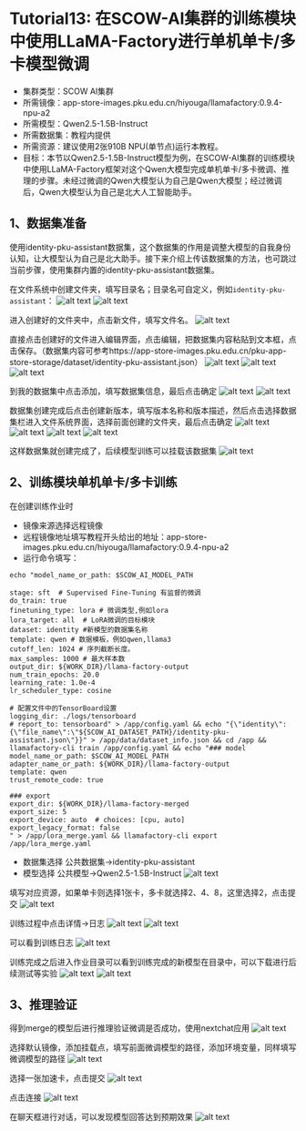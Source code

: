 # Tutorial13: 在SCOW-AI集群的训练模块中使用LLaMA-Factory进行单机单卡/多卡模型微调

* 集群类型：SCOW AI集群
* 所需镜像：app-store-images.pku.edu.cn/hiyouga/llamafactory:0.9.4-npu-a2
* 所需模型：Qwen2.5-1.5B-Instruct
* 所需数据集：教程内提供
* 所需资源：建议使用2张910B NPU(单节点)运行本教程。
* 目标：本节以Qwen2.5-1.5B-Instruct模型为例，在SCOW-AI集群的训练模块中使用LLaMA-Factory框架对这个Qwen大模型完成单机单卡/多卡微调、推理的步骤。未经过微调的Qwen大模型认为自己是Qwen大模型；经过微调后，Qwen大模型认为自己是北大人工智能助手。


## 1、数据集准备
使用identity-pku-assistant数据集，这个数据集的作用是调整大模型的自我身份认知，让大模型认为自己是北大助手。接下来介绍上传该数据集的方法，也可跳过当前步骤，使用集群内置的identity-pku-assistant数据集。

在文件系统中创建文件夹，填写目录名；目录名可自定义，例如`identity-pku-assistant`：
![alt text](assets/image-3.png)
![alt text](assets/image-4.png)

进入创建好的文件夹中，点击新文件，填写文件名。
![alt text](assets/image-5.png)

直接点击创建好的文件进入编辑界面，点击编辑，把数据集内容粘贴到文本框，点击保存。（数据集内容可参考https://app-store-images.pku.edu.cn/pku-app-store-storage/dataset/identity-pku-assistant.json）
![alt text](assets/image-6.png)
![alt text](assets/image-7.png)
![alt text](assets/image-8.png)

到我的数据集中点击添加，填写数据集信息，最后点击确定
![alt text](assets/image-9.png)
![alt text](assets/image-10.png)

数据集创建完成后点击创建新版本，填写版本名称和版本描述，然后点击选择数据集栏进入文件系统界面，选择前面创建的文件夹，最后点击确定
![alt text](assets/image-11.png)
![alt text](assets/image-12.png)
![alt text](assets/image-13.png)
![alt text](assets/image-14.png)

这样数据集就创建完成了，后续模型训练可以挂载该数据集
![alt text](assets/image-15.png)

## 2、训练模块单机单卡/多卡训练
在创建训练作业时
* 镜像来源选择远程镜像
* 远程镜像地址填写教程开头给出的地址：app-store-images.pku.edu.cn/hiyouga/llamafactory:0.9.4-npu-a2
* 运行命令填写：
```
echo "model_name_or_path: $SCOW_AI_MODEL_PATH

stage: sft  # Supervised Fine-Tuning 有监督的微调
do_train: true
finetuning_type: lora # 微调类型,例如lora
lora_target: all  # LoRA微调的目标模块
dataset: identity #新模型的数据集名称
template: qwen # 数据模板，例如qwen,llama3
cutoff_len: 1024 # 序列截断长度。
max_samples: 1000 # 最大样本数 
output_dir: ${WORK_DIR}/llama-factory-output
num_train_epochs: 20.0
learning_rate: 1.0e-4
lr_scheduler_type: cosine

# 配置文件中的TensorBoard设置
logging_dir: ./logs/tensorboard
# report_to: tensorboard" > /app/config.yaml && echo "{\"identity\":{\"file_name\":\"${SCOW_AI_DATASET_PATH}/identity-pku-assistant.json\"}}" > /app/data/dataset_info.json && cd /app && llamafactory-cli train /app/config.yaml && echo "### model
model_name_or_path: $SCOW_AI_MODEL_PATH
adapter_name_or_path: ${WORK_DIR}/llama-factory-output
template: qwen
trust_remote_code: true

### export
export_dir: ${WORK_DIR}/llama-factory-merged
export_size: 5
export_device: auto  # choices: [cpu, auto]
export_legacy_format: false
" > /app/lora_merge.yaml && llamafactory-cli export /app/lora_merge.yaml 
```
* 数据集选择 公共数据集->identity-pku-assistant
* 模型选择 公共模型->Qwen2.5-1.5B-Instruct
![alt text](assets/image-28.png)

填写对应资源，如果单卡则选择1张卡，多卡就选择2、4、8，这里选择2，点击提交
![alt text](assets/image-17.png)

训练过程中点击详情->日志
![alt text](assets/image-18.png)
![alt text](assets/image-19.png)

可以看到训练日志
![alt text](assets/image-20.png)

训练完成之后进入作业目录可以看到训练完成的新模型在目录中，可以下载进行后续测试等实验
![alt text](assets/image-21.png)
![alt text](assets/image-22.png)

## 3、推理验证
得到merge的模型后进行推理验证微调是否成功，使用nextchat应用
![alt text](assets/image-23.png)

选择默认镜像，添加挂载点，填写前面微调模型的路径，添加环境变量，同样填写微调模型的路径
![alt text](assets/image-24.png)

选择一张加速卡，点击提交
![alt text](assets/image-25.png)

点击连接
![alt text](assets/image-26.png)

在聊天框进行对话，可以发现模型回答达到预期效果
![alt text](assets/image-27.png)

